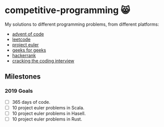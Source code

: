 # competitive-programming 😸

My solutions to different programming problems, from different platforms:

- [advent of code](https://adventofcode.com/)
- [leetcode](https://leetcode.com/)
- [project euler](https://projecteuler.net/)
- [geeks for geeks](https://www.geeksforgeeks.org/)
- [hackerrank](https://hackerrank.com/)
- [cracking the coding interview](http://www.crackingthecodinginterview.com/)

## Milestones

### 2019 Goals

- [ ] 365 days of code.
- [ ] 10 project euler problems in Scala. 
- [ ] 10 project euler problems in Hasell.
- [ ] 10 project euler problems in Rust.
